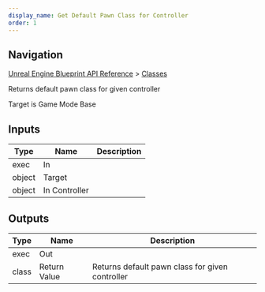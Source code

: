 ```yaml
---
display_name: Get Default Pawn Class for Controller
order: 1
---
```

## Navigation

[Unreal Engine Blueprint API Reference](https://dev.epicgames.com/documentation/en-us/unreal-engine/BlueprintAPI) > [Classes](https://dev.epicgames.com/documentation/en-us/unreal-engine/BlueprintAPI/Classes)

Returns default pawn class for given controller

Target is Game Mode Base

## Inputs

| Type | Name | Description |
| --- | --- | --- |
| exec | In |  |
| object | Target |  |
| object | In Controller |  |

## Outputs

| Type | Name | Description |
| --- | --- | --- |
| exec | Out |  |
| class | Return Value | Returns default pawn class for given controller |

